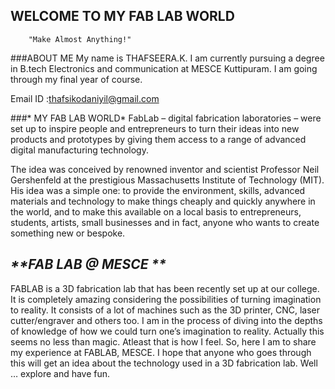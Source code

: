 ##  WELCOME TO MY FAB LAB WORLD 
        "Make Almost Anything!"

###ABOUT ME
My name is THAFSEERA.K. I am currently pursuing a degree in B.tech Electronics and communication at MESCE Kuttipuram. I am going through my final year of course.

Email ID :thafsikodaniyil@gmail.com


###* MY FAB LAB WORLD*
FabLab – digital fabrication laboratories – were set up to inspire people and entrepreneurs to turn their ideas into new products and prototypes by giving them access to a range of advanced digital manufacturing technology.

The idea was conceived by renowned inventor and scientist Professor Neil Gershenfeld at the prestigious Massachusetts Institute of Technology (MIT). His idea was a simple one: to provide the environment, skills, advanced materials and technology to make things cheaply and quickly anywhere in the world, and to make this available on a local basis to entrepreneurs, students, artists, small businesses and in fact, anyone who wants to create something new or bespoke.
## _**FAB LAB @ MESCE **_

FABLAB is a 3D fabrication lab that has been recently set up at our college. It is completely amazing considering the possibilities of turning imagination to reality. It consists of a lot of machines such as the 3D printer, CNC, laser cutter/engraver and others too. I am in the process of diving into the depths of knowledge of how we could turn one’s imagination to reality. Actually this seems no less than magic. Atleast that is how I feel. So, here I am to share my experience at FABLAB, MESCE. I hope that anyone who goes through this will get an idea about the technology used in a 3D fabrication lab. Well … explore and have fun.
